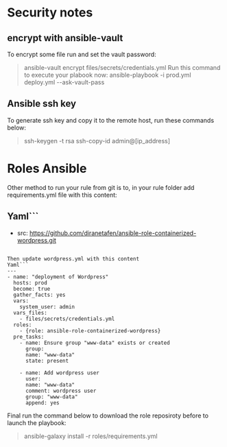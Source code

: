 # Security notes

## encrypt with ansible-vault

To encrypt some file run and set the vault password:
> ansible-vault encrypt files/secrets/credentials.yml
Run this command to execute your plabook now:
> ansible-playbook -i prod.yml deploy.yml --ask-vault-pass

## Ansible ssh key

To generate ssh key and copy it to the remote host, run these commands below:
> ssh-keygen -t rsa
> ssh-copy-id admin@[ip_address]

# Roles Ansible

Other method to run your rule from git is to, in your rule folder add requirements.yml file with this content:

Yaml```
---
- src: https://github.com/diranetafen/ansible-role-containerized-wordpress.git
```

Then update wordpress.yml with this content
Yaml```
---
- name: "deployment of Wordpress"
  hosts: prod
  become: true
  gather_facts: yes
  vars:
    system_user: admin
  vars_files:
    - files/secrets/credentials.yml
  roles:
    - {role: ansible-role-containerized-wordpress}
  pre_tasks:
    - name: Ensure group "www-data" exists or created
      group:
      name: "www-data"
      state: present

    - name: Add wordpress user
      user:
      name: "www-data"
      comment: wordpress user
      group: "www-data"
      append: yes
 ```
Final run the command below to download the role reposiroty before to launch the playbook:
> ansible-galaxy install -r roles/requirements.yml

